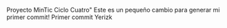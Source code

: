 Proyecto MinTic Ciclo Cuatro" 
Este es un pequeño cambio para generar mi primer commit!
Primer commit Yerizk
